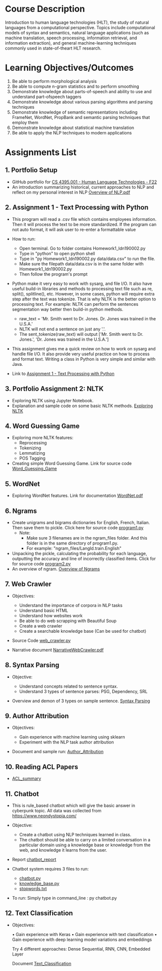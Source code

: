 # Course Description

Introduction to human language technologies (HLT), the study of natural languages from a computational perspective. Topics include computational models of syntax and semantics, natural language applications (such as machine translation, speech processing, information retrieval, and information extraction), and general machine-learning techniques commonly used in state-of-theart HLT research.

# Learning Objectives/Outcomes

1. Be able to perform morphological analysis
2. Be able to compute n-gram statistics and to perform smoothing
3. Demonstrate knowledge about parts-of-speech and ability to use and understand part-ofspeech
taggers
4. Demonstrate knowledge about various parsing algorithms and parsing techniques
5. Demonstrate knowledge of semantic representations including FrameNet, WordNet,
PropBank and semantic parsing techniques that employ them
6. Demonstrate knowledge about statistical machine translation
7. Be able to apply the NLP techniques to modern applications

# Assignments List

## 1. Portfolio Setup

-	GitHub portfolio for [CS 4395.001 - Human Language Technologies - F22](https://github.com/leonewtonz/CS-4395.001---Human-Language-Technologies---F22)
-	An introduction summarizing historical, current approaches to NLP and reflect on my personal interest in NLP [Overview of NLP.pdf](https://github.com/leonewtonz/CS-4395.001---Human-Language-Technologies---F22/blob/main/Assignments/Portfolio%20Setup/Overview%20of%20NLP_ldn190002.pdf)

## 2. Assignment 1 - Text Processing with Python
-	This program will read a .csv file which contains employees information. Then it will process the text to be more standardized. If the program can not auto format, it will ask user to re-enter a formattable value
-	How to run:
	- Open terminal. Go to folder contains Homework1_ldn190002.py
	- Type in "python" to open python shell
	- Type in "py Homework1_ldn190002.py data/data.csv" to run the file.
	- Make sure the filepath data/data.csv is in the same folder with Homework1_ldn190002.py
	- Then follow the program's prompt
-	Python make it very easy to work with sysarg, and file I/O. It also have useful build-in libraries and methods to processing text file such as re, split(), splitline(), etc. However, in some cases, python will require extra step after the text was tokenize. That is why NLTK is the better option to processing text. For example: NLTK can perform the sentences segmentation way better then build-in python methods.
	- raw_text = 'Mr. Smith went to Dr. Jones. Dr. Jones was trained in the U.S.A.'
	- NLTK will not end a sentence on just any '.'.
	- The sent_tokenize(raw_text) will output ['Mr. Smith went to Dr. Jones.', 'Dr. Jones was trained in the U.S.A.']
	
-	This assignment gives me a quick review on how to work on sysarg and handle file I/O. It also provide very useful practice on how to process and format text. Writing a class in Python is very simple and similar with Java.

-	Link to [Assignment 1 - Text Processing with Python](https://github.com/leonewtonz/CS-4395.001---Human-Language-Technologies---F22/tree/main/Assignments/Homework1)

## 3. Portfolio Assignment 2: NLTK
-	Exploring NLTK using Jupyter Notebook.
-	Explanation and sample code on some basic NLTK methods. [Exploring NLTK](https://github.com/leonewtonz/CS-4395.001---Human-Language-Technologies---F22/blob/main/Assignments/Portfolio%20Assignment%202%20NLTK/Homework2_ldn190002.pdf)


## 4. Word Guessing Game
-	Exploring more NLTK features:
	+	Reprocessing
	+	Tokenizing
	+	Lemmatizing
	+	POS Tagging
-	Creating simple Word Guessing Game. Link for source code [Word_Guessing_Game](https://github.com/leonewtonz/CS-4395.001---Human-Language-Technologies---F22/blob/main/Assignments/Word%20Guessing%20Game/Word_Guessing_Game.py)


## 5. WordNet
-	Exploring WordNet features. Link for documentation [WordNet.pdf](https://github.com/leonewtonz/CS-4395.001---Human-Language-Technologies---F22/blob/main/Assignments/WordNet/WordNet.pdf)

## 6. Ngrams
-	Create unigrams and bigrams dictionaries for English, French, Italian. Then save them to pickle. Click here for source code [program1.py](https://github.com/leonewtonz/CS-4395.001---Human-Language-Technologies---F22/blob/main/Assignments/N-gram/program1.py)
	+	Note: 
		*	Make sure 3 filenames are in the ngram_files folder. And this folder is in the same directory of program1.py.
    	*	For example: "ngram_files/LangId.train.English"
 -	Unpacking the pickle, calculating the probability for each language, outputting the accuracy and line of incorrectly classified items. Click for for source code [program2.py](https://github.com/leonewtonz/CS-4395.001---Human-Language-Technologies---F22/blob/main/Assignments/N-gram/program2.py)
-	An overview of ngram. [Overview of Ngrams](https://github.com/leonewtonz/CS-4395.001---Human-Language-Technologies---F22/blob/main/Assignments/N-gram/Overview%20of%20Ngrams.pdf)


## 7. Web Crawler

-	Objectives:
	+	Understand the importance of corpora in NLP tasks
	+	Understand basic HTML
	+	Understand how websites work
	+	Be able to do web scrapping with Beautiful Soup
	+	Create a web crawler
	+	Create a searchable knowledge base (Can be used for chatbot)

-	Source Code [web_crawler.py](https://github.com/leonewtonz/CS-4395.001---Human-Language-Technologies---F22/blob/main/Assignments/Web%20Crawler/web_crawler.py)

-	Narrative document [NarrativeWebCrawler.pdf](https://github.com/leonewtonz/CS-4395.001---Human-Language-Technologies---F22/blob/main/Assignments/Web%20Crawler/NarrativeWebCrawler.pdf)

## 8. Syntax Parsing

-	Objective:
	+	Understand concepts related to sentence syntax.
	+	Understand 3 types of sentence parses: PSG, Dependency, SRL
	
-	Overview and demon of 3 types on sample sentence. [Syntax Parsing](https://github.com/leonewtonz/CS-4395.001---Human-Language-Technologies---F22/blob/main/Assignments/Syntax%20Parsing/Syntax%20Parsing.pdf)

## 9. Author Attribution

-	Objectives:

	+	Gain experience with machine learning using sklearn
	+	Experiment with the NLP task author attribution
	
-	Document and sample run: [Author_Attribution](https://github.com/leonewtonz/CS-4395.001---Human-Language-Technologies---F22/blob/main/Assignments/Author%20Attribution/Author_Attribution.pdf)


## 10. Reading ACL Papers
-	[ACL_summary](https://github.com/leonewtonz/CS-4395.001---Human-Language-Technologies---F22/blob/main/Assignments/ACL%20Paper%20Summary/ACL_summary.pdf)


## 11. Chatbot

-	This is rule_based chatbot which will give the basic answer in cyberpunk topic. All data was collected from https://www.neondystopia.com/

-	Objective:
	
	+ Create a chatbot using NLP techniques learned in class. 
	+ The chatbot should be able to carry on a limited conversation in a particular domain using a knowledge base or knowledge from the web, and knowledge it learns from the user.

-	Report [chatbot_report](https://github.com/leonewtonz/CS-4395.001---Human-Language-Technologies---F22/blob/main/Assignments/Chatbot%20Project/chatbot_report.pdf)
	

-	Chatbot system requires 3 files to run:

	+ [chatbot.py](https://github.com/leonewtonz/CS-4395.001---Human-Language-Technologies---F22/blob/main/Assignments/Chatbot%20Project/chatbot.py)
	+ [knowledge_base.py](https://github.com/leonewtonz/CS-4395.001---Human-Language-Technologies---F22/blob/main/Assignments/Chatbot%20Project/knowledge_base.py)
	+ [stopwords.txt](https://github.com/leonewtonz/CS-4395.001---Human-Language-Technologies---F22/blob/main/Assignments/Chatbot%20Project/stopwords.txt)
	
	
-	To run: Simply type in command_line : py chatbot.py
			
## 12. Text Classification

-	Objectives:

	• Gain experience with Keras
	• Gain experience with text classification
	• Gain experience with deep learning model variations and embeddings
	
	Try 4 different approaches: Dense Sequential, RNN, CNN, Embedded Layer
	
	Document [Text_Classification](https://github.com/leonewtonz/CS-4395.001---Human-Language-Technologies---F22/blob/main/Assignments/Text%20Classification/Text_Classification.pdf)